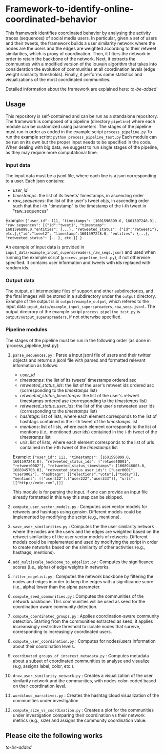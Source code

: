 # Framework-to-identify-online-coordinated-behavior

This framework identifies coordinated behavior by analysing the activity traces (sequences) of social media users.
In particular, given a set of users and their tweets, the framework builds a user similarity network where 
the nodes are the users and the edges are weighted according to their retweet similarities, which is proxy of coordination. Then, it filters the network in 
order to retain the backbone of the network. Next, it extracts the communties with a modified 
version of the louvain algorithm that takes into consideration the evolution of communities at all coordination levels (edge weight similarity thresholds). 
Finally, it performs some statistics and visualizations of the most coordinated communities.

Detailed information about the framework are explained here: *to-be-added*


## Usage

This repository is self-contained and can be run as a standalone repository. 
The framework is composed of a pipeline (directory `pipeline`) where each module can be customized
using parameters. The stages of the pipeline must run in order as coded in the example script `process_pipeline.py`
To run the example script: `python process_pipeline_test.py`
Each module can be run on its own but the proper input needs to be specified in the code.
When dealing with big data, we suggest to run single stages of the pipeline, as they may require more computational time.

### Input data

The input data must be a jsonl file, where each line is a json corresponding to a user.
Each json contains:
- *user_id*
- *timestamps*: the list of its tweets' timestamps, in ascending order
- *raw_sequences*: the list of the user's tweet objs, in ascending order such that the i-th "timestamp" is the timestamp of the i-th tweet in "raw_sequences"

Example: ```{"user_id": 111, "timestamps": [1601596899.0, 1601597248.0], "raw_sequences": [{"id":"tweet1", "timestamp": 1601596899.0,"entities": {...}, "retweeted_status": {"id":"retweet1"}, etc.},{"id":"tweet2", "timestamp":1601597248.0, "entities": {...}, "retweeted_status": {...}, etc.}] }```

An example of input data is provided in `input_data/example_input_superspreaders_raw_seqs.jsonl` and used when running the example script (`process_pipeline_test.py`), if not otherwise specified.
It contains user information and tweets with ids replaced with random ids.


### Output data

The output, all intermediate files of support and other subdirectories, and the final images will be stored in a subdirectory under the `output` directory. 
Example of the output is in `output/example_output`, which referes to the input data `input_data/example_input_superspreaders_raw_seqs.jsonl`.
The output direcrory of the example script `process_pipeline_test.py` is `output/output_superspreaders`, if not otherwise specified.


### Pipeline modules

The stages of the pipeline must be run in the following order (as done in `process_pipeline_test.py):
1. `parse_sequences.py` : Parse a input jsonl file of users and their twitter objects and returns a jsonl file with parsed and formatted relevant information as follows:
    - *user_id*
    - *timestamps*: the list of its tweets' timestamps ordered asc
    - *retweeted_status_ids*: the list of the user's retweet ids ordered asc (corresponding to the *timestamps* list)
    - *retweeted_status_timestamps*: the list of the user's retweet timestamps ordered asc (corresponding to the *timestamps* list)
    - *retweeted_status_user_ids*: the list of the user's retweeted user ids (corresponding to the *timestamps* list)
    - *hashtags*: list of lists, where each element corresponds to the list of hashtags contained in the i-th tweet of the *timestamps* list
    - *mentions*: list of lists, where each element corresponds to the list of mentions (i.e., mentioned user ids) contained in the i-th tweet of the *timestamps* list
    - *urls*: list of lists, where each element corresponds to the list of urls contained in the i-th tweet of the *timestamps* list 

    Example: ```{"user_id": 111,
                "timestamps": [1601596899.0, 1601597248.0],
                "retweeted_status_ids": ["retweet0001", "retweet0002"],
                "retweeted_status_timestamps": [1668946003.0, 1668945703.0],
                "retweeted_status_user_ids": ["user0001", "user0002"],
                "hashtags": [["elections","vote"],["today"]],
                "mentions": [["user222"],["user222","user333"]],
                "urls": [["http://vote.com",[]]```
    
    This module is for parsing the input. if one can provide an input file already formatted in this way this step can be skipped.
2. `compute_user_vector_models.py` : Computes user vector models for retweets and hashtags using gensim. Different models could be implemented by modifying the script (e.g., mentions).
3. `save_user_similarities.py` : Computes the the user similarity network where the nodes are the users and the edges are weighted based on the retweet similarities of the user vector models of retweets. Different models could be implemented and used by modifying the script in order to create networks based on the similarity of other activities (e.g., hasthags, mentions). 
4. `add_multiscale_backbone_to_edgelist.py` : Computes the significance scores (i.e., alpha) of edge weights in networks.
5. `filter_edgelist.py` : Computes the network backbone by filtering the nodes and edges in order to keep the edges with a significance score (i.e., alpha) lower than the alpha parameter.
6. `compute_seed_communities.py` : Computes the communities of the network backbone. This communities will be used as seed for the coordination-aware community detection.
7. `compute_coordinated_groups.py` : Applies coordination-aware community detection. Starting from the communities extracted as seed, it applies increansingly restrictive threshold to isolate nodes that survive, corresponding to increasingly coordinated users.
8. `compute_user_coordination.py` : Computes for nodes/users information about their coordination levels.
9. `coordinated_groups_of_interest_metadata.py` : Computes metadata about a subset of coordinated communities to analyse and visualize (e.g, assigns label, color, etc.).
10. `draw_user_similarity_network.py` : Creates a visualization of the user similarity network and the communities, with nodes color-coded based on their coordination level.
11. `wordcloud_narratives.py` : Creates the hashtag cloud visualization of the communities under investigation.
12. `compute_size_vs_coordination.py` : Creates a plot for the communities under investigation comparing their coordination vs their network metrics (e.g., size) and assigns the community coordination value.


## Please cite the following works

*to-be-added*


